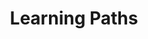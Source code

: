 ---
title: Learning Paths
linkTitle: Learning Paths
description: |
  The successful adoption of technology is rooted in achieving outcomes. Whether
  these outcomes are focused on the internal needs of the business or for direct
  engagement with your customer, the solutions employed are ever-evolving.
menu:
  main:
    parent: sections
    weight: 2
aliases:
- "/patterns"
- "/patterns/api"
- "/patterns/eventing"
- "/outcomes"
- "/outcomes/"
oldPath: "/content/outcomes/_index.md"
tags: []
---